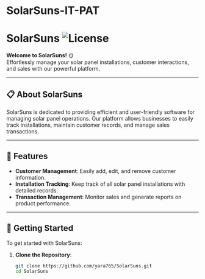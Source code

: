 # SolarSuns-IT-PAT

# SolarSuns ![License](https://img.shields.io/badge/license-MIT-green)

**Welcome to SolarSuns!** 🌞  
Effortlessly manage your solar panel installations, customer interactions, and sales with our powerful platform.

---

## 📋 About SolarSuns

SolarSuns is dedicated to providing efficient and user-friendly software for managing solar panel operations. Our platform allows businesses to easily track installations, maintain customer records, and manage sales transactions.

---

## 🌟 Features

- **Customer Management**: Easily add, edit, and remove customer information.
- **Installation Tracking**: Keep track of all solar panel installations with detailed records.
- **Transaction Management**: Monitor sales and generate reports on product performance.

---

## 🚀 Getting Started

To get started with SolarSuns:

1. **Clone the Repository**:
   ```bash
   git clone https://github.com/yara765/SolarSuns.git
   cd SolarSuns
